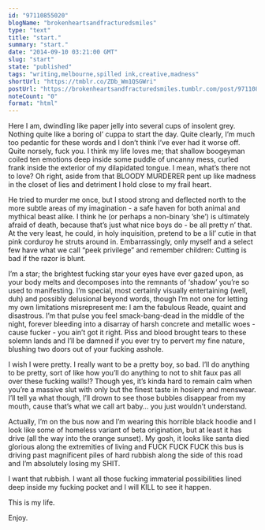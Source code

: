 ```yaml
---
id: "97110855020"
blogName: "brokenheartsandfracturedsmiles"
type: "text"
title: "start."
summary: "start."
date: "2014-09-10 03:21:00 GMT"
slug: "start"
state: "published"
tags: "writing,melbourne,spilled ink,creative,madness"
shortUrl: "https://tmblr.co/ZDb_Wm1QSGWri"
postUrl: "https://brokenheartsandfracturedsmiles.tumblr.com/post/97110855020/start"
noteCount: "0"
format: "html"
---
```


Here I am, dwindling like paper jelly into several cups of insolent grey. Nothing quite like a boring ol’ cuppa to start the day. Quite clearly, I’m much too pedantic for these words and I don’t think I’ve ever had it worse off. Quite norsely, fuck you. I think my life loves me; that shallow boogeyman coiled ten emotions deep inside some puddle of uncanny mess, curled frank inside the exterior of my dilapidated tongue. I mean, what’s there not to love? Oh right, aside from that BLOODY MURDERER pent up like madness in the closet of lies and detriment I hold close to my frail heart. 

He tried to murder me once, but I stood strong and deflected north to the more subtle areas of my imagination - a safe haven for both animal and mythical beast alike. I think he (or perhaps a non-binary ’she’) is ultimately afraid of death, because that’s just what nice boys do - be all pretty n’ that. At the very least, he could, in holy inquisition, pretend to be a lil’ cutie in that pink corduroy he struts around in. Embarrassingly, only myself and a select few have what we call “peek privilege” and remember children: Cutting is bad if the razor is blunt. 

I’m a star; the brightest fucking star your eyes have ever gazed upon, as your body melts and decomposes into the remnants of ‘shadow’ you’re so used to manifesting. I’m special, most certainly visually entertaining (well, duh) and possibly delusional beyond words, though I’m not one for letting my own limitations misrepresent me: I am the fabulous Reade, quaint and disastrous. I’m that pulse you feel smack-bang-dead in the middle of the night, forever bleeding into a disarray of harsh concrete and metallic woes - cause fucker - you ain’t got it right. Piss and blood brought tears to these solemn lands and I’ll be damned if you ever try to pervert my fine nature, blushing two doors out of your fucking asshole.

I wish I were pretty. I really want to be a pretty boy, so bad. I’ll do anything to be pretty, sort of like how you’ll do anything to not to shit faux pas all over these fucking walls!? Though yes, it’s kinda hard to remain calm when you’re a massive slut with only but the finest taste in hosiery and menswear. I’ll tell ya what though, I’ll drown to see those bubbles disappear from my mouth, cause that’s what we call art baby… you just wouldn’t understand. 

Actually, I’m on the bus now and I’m wearing this horrible black hoodie and I look like some of homeless variant of beta origination, but at least it has drive (all the way into the orange sunset). My gosh, it looks like santa died glorious along the extremities of living and FUCK FUCK FUCK this bus is driving past magnificent piles of hard rubbish along the side of this road and I’m absolutely losing my SHIT. 

I want that rubbish. I want all those fucking immaterial possibilities lined deep inside my fucking pocket and I will KILL to see it happen. 

This is my life.

Enjoy.